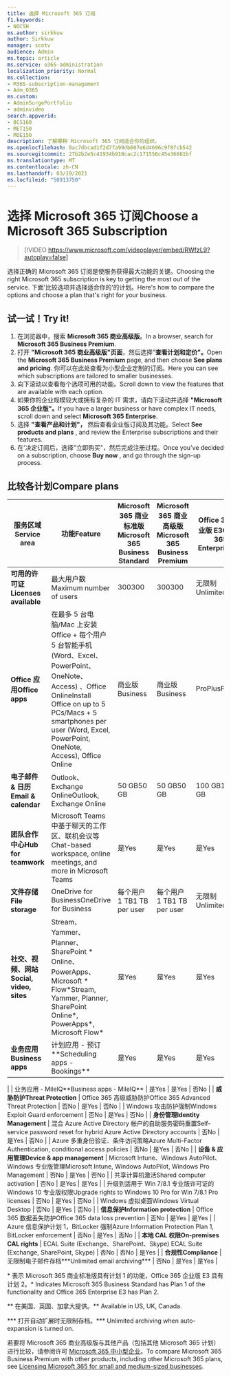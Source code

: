 ```yaml
---
title: 选择 Microsoft 365 订阅
f1.keywords:
- NOCSH
ms.author: sirkkuw
author: Sirkkuw
manager: scotv
audience: Admin
ms.topic: article
ms.service: o365-administration
localization_priority: Normal
ms.collection:
- M365-subscription-management
- Adm_O365
ms.custom:
- AdminSurgePortfolio
- adminvideo
search.appverid:
- BCS160
- MET150
- MOE150
description: 了解哪种 Microsoft 365 订阅适合你的组织。
ms.openlocfilehash: 0ac7dbcad1f2d7fa99db607e6d4696c9f8fcb542
ms.sourcegitcommit: 27b2b2e5c41934b918cac2c171556c45e36661bf
ms.translationtype: MT
ms.contentlocale: zh-CN
ms.lasthandoff: 03/19/2021
ms.locfileid: "50913750"
---
```

# <a name="choose-a-microsoft-365-subscription"></a><span data-ttu-id="bd53d-103">选择 Microsoft 365 订阅</span><span class="sxs-lookup"><span data-stu-id="bd53d-103">Choose a Microsoft 365 Subscription</span></span>

> [!VIDEO https://www.microsoft.com/videoplayer/embed/RWfzL9?autoplay=false]

<span data-ttu-id="bd53d-104">选择正确的 Microsoft 365 订阅是使服务获得最大功能的关键。</span><span class="sxs-lookup"><span data-stu-id="bd53d-104">Choosing the right Microsoft 365 subscription is key to getting the most out of the service.</span></span> <span data-ttu-id="bd53d-105">下面&#39;比较选项并选择适合你的&#39;的计划。</span><span class="sxs-lookup"><span data-stu-id="bd53d-105">Here&#39;s how to compare the options and choose a plan that&#39;s right for your business.</span></span>

## <a name="try-it"></a><span data-ttu-id="bd53d-106">试一试！</span><span class="sxs-lookup"><span data-stu-id="bd53d-106">Try it!</span></span>

1. <span data-ttu-id="bd53d-107">在浏览器中，搜索  **Microsoft 365 商业高级版**。</span><span class="sxs-lookup"><span data-stu-id="bd53d-107">In a browser, search for  **Microsoft 365 Business Premium**.</span></span>
2. <span data-ttu-id="bd53d-108">打开 **"Microsoft 365 商业高级版"页面**，然后选择"**查看计划和定价"。**</span><span class="sxs-lookup"><span data-stu-id="bd53d-108">Open the  **Microsoft 365 Business Premium**  page, and then choose  **See plans and pricing**.</span></span> <span data-ttu-id="bd53d-109">你可以在此处查看为小型企业定制的订阅。</span><span class="sxs-lookup"><span data-stu-id="bd53d-109">Here you can see which subscriptions are tailored to smaller businesses.</span></span>
3. <span data-ttu-id="bd53d-110">向下滚动以查看每个选项可用的功能。</span><span class="sxs-lookup"><span data-stu-id="bd53d-110">Scroll down to view the features that are available with each option.</span></span>
4. <span data-ttu-id="bd53d-111">如果你的企业规模较大或拥有复杂的 IT 需求，请向下滚动并选择 **"Microsoft 365 企业版"。**</span><span class="sxs-lookup"><span data-stu-id="bd53d-111">If you have a larger business or have complex IT needs, scroll down and select  **Microsoft 365 Enterprise**.</span></span>
5. <span data-ttu-id="bd53d-112">选择  **"查看产品和计划"，** 然后查看企业版订阅及其功能。</span><span class="sxs-lookup"><span data-stu-id="bd53d-112">Select  **See products and plans** , and review the Enterprise subscriptions and their features.</span></span>
6. <span data-ttu-id="bd53d-113">在&#39;决定订阅后，选择"立即购买"，然后完成注册过程。</span><span class="sxs-lookup"><span data-stu-id="bd53d-113">Once you&#39;ve decided on a subscription, choose  **Buy now** , and go through the sign-up process.</span></span>

## <a name="compare-plans"></a><span data-ttu-id="bd53d-114">比较各计划</span><span class="sxs-lookup"><span data-stu-id="bd53d-114">Compare plans</span></span>

| <span data-ttu-id="bd53d-115">**服务区域**</span><span class="sxs-lookup"><span data-stu-id="bd53d-115">**Service area**</span></span> | <span data-ttu-id="bd53d-116">**功能**</span><span class="sxs-lookup"><span data-stu-id="bd53d-116">**Feature**</span></span> | <span data-ttu-id="bd53d-117">**Microsoft 365 商业标准版**</span><span class="sxs-lookup"><span data-stu-id="bd53d-117">**Microsoft 365 Business Standard**</span></span> | <span data-ttu-id="bd53d-118">**Microsoft 365 商业高级版**</span><span class="sxs-lookup"><span data-stu-id="bd53d-118">**Microsoft 365 Business Premium**</span></span> | <span data-ttu-id="bd53d-119">**Office 365 企业版 E3**</span><span class="sxs-lookup"><span data-stu-id="bd53d-119">**Office 365 Enterprise E3**</span></span> |
| --- | --- | --- | --- | --- |
| <span data-ttu-id="bd53d-120">**可用的许可证**</span><span class="sxs-lookup"><span data-stu-id="bd53d-120">**Licenses available**</span></span> | <span data-ttu-id="bd53d-121">最大用户数</span><span class="sxs-lookup"><span data-stu-id="bd53d-121">Maximum number of users</span></span> | <span data-ttu-id="bd53d-122">300</span><span class="sxs-lookup"><span data-stu-id="bd53d-122">300</span></span> | <span data-ttu-id="bd53d-123">300</span><span class="sxs-lookup"><span data-stu-id="bd53d-123">300</span></span> | <span data-ttu-id="bd53d-124">无限制</span><span class="sxs-lookup"><span data-stu-id="bd53d-124">Unlimited</span></span> |
| <span data-ttu-id="bd53d-125">**Office 应用**</span><span class="sxs-lookup"><span data-stu-id="bd53d-125">**Office apps**</span></span> | <span data-ttu-id="bd53d-126">在最多 5 台电脑/Mac 上安装 Office + 每个用户 5 台智能手机 (Word、Excel、PowerPoint、OneNote、Access) 、Office Online</span><span class="sxs-lookup"><span data-stu-id="bd53d-126">Install Office on up to 5 PCs/Macs + 5 smartphones per user (Word, Excel, PowerPoint, OneNote, Access), Office Online</span></span> | <span data-ttu-id="bd53d-127">商业版</span><span class="sxs-lookup"><span data-stu-id="bd53d-127">Business</span></span> | <span data-ttu-id="bd53d-128">商业版</span><span class="sxs-lookup"><span data-stu-id="bd53d-128">Business</span></span> | <span data-ttu-id="bd53d-129">ProPlus</span><span class="sxs-lookup"><span data-stu-id="bd53d-129">ProPlus</span></span> |
| <span data-ttu-id="bd53d-130">**电子邮件 &amp; 日历**</span><span class="sxs-lookup"><span data-stu-id="bd53d-130">**Email &amp; calendar**</span></span> | <span data-ttu-id="bd53d-131">Outlook、Exchange Online</span><span class="sxs-lookup"><span data-stu-id="bd53d-131">Outlook, Exchange Online</span></span> | <span data-ttu-id="bd53d-132">50 GB</span><span class="sxs-lookup"><span data-stu-id="bd53d-132">50 GB</span></span> | <span data-ttu-id="bd53d-133">50 GB</span><span class="sxs-lookup"><span data-stu-id="bd53d-133">50 GB</span></span> | <span data-ttu-id="bd53d-134">100 GB</span><span class="sxs-lookup"><span data-stu-id="bd53d-134">100 GB</span></span> |
| <span data-ttu-id="bd53d-135">**团队合作中心**</span><span class="sxs-lookup"><span data-stu-id="bd53d-135">**Hub for teamwork**</span></span> | <span data-ttu-id="bd53d-136">Microsoft Teams 中基于聊天的工作区、联机会议等</span><span class="sxs-lookup"><span data-stu-id="bd53d-136">Chat-based workspace, online meetings, and more in Microsoft Teams</span></span> | <span data-ttu-id="bd53d-137">是</span><span class="sxs-lookup"><span data-stu-id="bd53d-137">Yes</span></span> | <span data-ttu-id="bd53d-138">是</span><span class="sxs-lookup"><span data-stu-id="bd53d-138">Yes</span></span> | <span data-ttu-id="bd53d-139">是</span><span class="sxs-lookup"><span data-stu-id="bd53d-139">Yes</span></span> |
| <span data-ttu-id="bd53d-140">**文件存储**</span><span class="sxs-lookup"><span data-stu-id="bd53d-140">**File storage**</span></span> | <span data-ttu-id="bd53d-141">OneDrive for Business</span><span class="sxs-lookup"><span data-stu-id="bd53d-141">OneDrive for Business</span></span> | <span data-ttu-id="bd53d-142">每个用户 1 TB</span><span class="sxs-lookup"><span data-stu-id="bd53d-142">1 TB per user</span></span> | <span data-ttu-id="bd53d-143">每个用户 1 TB</span><span class="sxs-lookup"><span data-stu-id="bd53d-143">1 TB per user</span></span> | <span data-ttu-id="bd53d-144">无限制</span><span class="sxs-lookup"><span data-stu-id="bd53d-144">Unlimited</span></span> |
| <span data-ttu-id="bd53d-145">**社交、视频、网站**</span><span class="sxs-lookup"><span data-stu-id="bd53d-145">**Social, video, sites**</span></span> | <span data-ttu-id="bd53d-146">Stream、Yammer、Planner、SharePoint \* Online、PowerApps、Microsoft \* Flow\*</span><span class="sxs-lookup"><span data-stu-id="bd53d-146">Stream, Yammer, Planner, SharePoint Online\*, PowerApps\*, Microsoft Flow\*</span></span> | <span data-ttu-id="bd53d-147">是</span><span class="sxs-lookup"><span data-stu-id="bd53d-147">Yes</span></span> | <span data-ttu-id="bd53d-148">是</span><span class="sxs-lookup"><span data-stu-id="bd53d-148">Yes</span></span> | <span data-ttu-id="bd53d-149">是</span><span class="sxs-lookup"><span data-stu-id="bd53d-149">Yes</span></span> |
| <span data-ttu-id="bd53d-150">**业务应用**</span><span class="sxs-lookup"><span data-stu-id="bd53d-150">**Business apps**</span></span> | <span data-ttu-id="bd53d-151">计划应用 - 预订\*\*</span><span class="sxs-lookup"><span data-stu-id="bd53d-151">Scheduling apps - Bookings\*\*</span></span> | <span data-ttu-id="bd53d-152">是</span><span class="sxs-lookup"><span data-stu-id="bd53d-152">Yes</span></span> | <span data-ttu-id="bd53d-153">是</span><span class="sxs-lookup"><span data-stu-id="bd53d-153">Yes</span></span> | <span data-ttu-id="bd53d-154">是</span><span class="sxs-lookup"><span data-stu-id="bd53d-154">Yes</span></span> |
|
 | <span data-ttu-id="bd53d-155">业务应用 - MileIQ\*\*</span><span class="sxs-lookup"><span data-stu-id="bd53d-155">Business apps - MileIQ\*\*</span></span> | <span data-ttu-id="bd53d-156">是</span><span class="sxs-lookup"><span data-stu-id="bd53d-156">Yes</span></span> | <span data-ttu-id="bd53d-157">是</span><span class="sxs-lookup"><span data-stu-id="bd53d-157">Yes</span></span> | <span data-ttu-id="bd53d-158">否</span><span class="sxs-lookup"><span data-stu-id="bd53d-158">No</span></span> |
| <span data-ttu-id="bd53d-159">**威胁防护**</span><span class="sxs-lookup"><span data-stu-id="bd53d-159">**Threat Protection**</span></span> | <span data-ttu-id="bd53d-160">Office 365 高级威胁防护</span><span class="sxs-lookup"><span data-stu-id="bd53d-160">Office 365 Advanced Threat Protection</span></span> | <span data-ttu-id="bd53d-161">否</span><span class="sxs-lookup"><span data-stu-id="bd53d-161">No</span></span> | <span data-ttu-id="bd53d-162">是</span><span class="sxs-lookup"><span data-stu-id="bd53d-162">Yes</span></span> | <span data-ttu-id="bd53d-163">否</span><span class="sxs-lookup"><span data-stu-id="bd53d-163">No</span></span> |
 | <span data-ttu-id="bd53d-164">Windows 攻击防护强制</span><span class="sxs-lookup"><span data-stu-id="bd53d-164">Windows Exploit Guard enforcement</span></span> | <span data-ttu-id="bd53d-165">否</span><span class="sxs-lookup"><span data-stu-id="bd53d-165">No</span></span> | <span data-ttu-id="bd53d-166">是</span><span class="sxs-lookup"><span data-stu-id="bd53d-166">Yes</span></span> | <span data-ttu-id="bd53d-167">否</span><span class="sxs-lookup"><span data-stu-id="bd53d-167">No</span></span> |
| <span data-ttu-id="bd53d-168">**身份管理**</span><span class="sxs-lookup"><span data-stu-id="bd53d-168">**Identity Management**</span></span> | <span data-ttu-id="bd53d-169">混合 Azure Active Directory 帐户的自助服务密码重置</span><span class="sxs-lookup"><span data-stu-id="bd53d-169">Self-service password reset for hybrid Azure Active Directory accounts</span></span> | <span data-ttu-id="bd53d-170">否</span><span class="sxs-lookup"><span data-stu-id="bd53d-170">No</span></span> | <span data-ttu-id="bd53d-171">是</span><span class="sxs-lookup"><span data-stu-id="bd53d-171">Yes</span></span> | <span data-ttu-id="bd53d-172">否</span><span class="sxs-lookup"><span data-stu-id="bd53d-172">No</span></span> |
 | <span data-ttu-id="bd53d-173">Azure 多重身份验证、条件访问策略</span><span class="sxs-lookup"><span data-stu-id="bd53d-173">Azure Multi-Factor Authentication, conditional access policies</span></span> | <span data-ttu-id="bd53d-174">否</span><span class="sxs-lookup"><span data-stu-id="bd53d-174">No</span></span> | <span data-ttu-id="bd53d-175">是</span><span class="sxs-lookup"><span data-stu-id="bd53d-175">Yes</span></span> | <span data-ttu-id="bd53d-176">否</span><span class="sxs-lookup"><span data-stu-id="bd53d-176">No</span></span> |
| <span data-ttu-id="bd53d-177">**设备 &amp; 应用管理**</span><span class="sxs-lookup"><span data-stu-id="bd53d-177">**Device &amp; app management**</span></span> | <span data-ttu-id="bd53d-178">Microsoft Intune、Windows AutoPilot、Windows 专业版管理</span><span class="sxs-lookup"><span data-stu-id="bd53d-178">Microsoft Intune, Windows AutoPilot, Windows Pro Management</span></span> | <span data-ttu-id="bd53d-179">否</span><span class="sxs-lookup"><span data-stu-id="bd53d-179">No</span></span> | <span data-ttu-id="bd53d-180">是</span><span class="sxs-lookup"><span data-stu-id="bd53d-180">Yes</span></span> | <span data-ttu-id="bd53d-181">否</span><span class="sxs-lookup"><span data-stu-id="bd53d-181">No</span></span> |
 | <span data-ttu-id="bd53d-182">共享计算机激活</span><span class="sxs-lookup"><span data-stu-id="bd53d-182">Shared computer activation</span></span> | <span data-ttu-id="bd53d-183">否</span><span class="sxs-lookup"><span data-stu-id="bd53d-183">No</span></span> | <span data-ttu-id="bd53d-184">是</span><span class="sxs-lookup"><span data-stu-id="bd53d-184">Yes</span></span> | <span data-ttu-id="bd53d-185">是</span><span class="sxs-lookup"><span data-stu-id="bd53d-185">Yes</span></span> |
 | <span data-ttu-id="bd53d-186">升级到适用于 Win 7/8.1 专业版许可证的 Windows 10 专业版权限</span><span class="sxs-lookup"><span data-stu-id="bd53d-186">Upgrade rights to Windows 10 Pro for Win 7/8.1 Pro licenses</span></span> | <span data-ttu-id="bd53d-187">否</span><span class="sxs-lookup"><span data-stu-id="bd53d-187">No</span></span> | <span data-ttu-id="bd53d-188">是</span><span class="sxs-lookup"><span data-stu-id="bd53d-188">Yes</span></span> | <span data-ttu-id="bd53d-189">否</span><span class="sxs-lookup"><span data-stu-id="bd53d-189">No</span></span> |
 | <span data-ttu-id="bd53d-190">Windows 虚拟桌面</span><span class="sxs-lookup"><span data-stu-id="bd53d-190">Windows Virtual Desktop</span></span> | <span data-ttu-id="bd53d-191">否</span><span class="sxs-lookup"><span data-stu-id="bd53d-191">No</span></span> | <span data-ttu-id="bd53d-192">是</span><span class="sxs-lookup"><span data-stu-id="bd53d-192">Yes</span></span> | <span data-ttu-id="bd53d-193">否</span><span class="sxs-lookup"><span data-stu-id="bd53d-193">No</span></span> |
| <span data-ttu-id="bd53d-194">**信息保护**</span><span class="sxs-lookup"><span data-stu-id="bd53d-194">**Information protection**</span></span> | <span data-ttu-id="bd53d-195">Office 365 数据丢失防护</span><span class="sxs-lookup"><span data-stu-id="bd53d-195">Office 365 data loss prevention</span></span> | <span data-ttu-id="bd53d-196">否</span><span class="sxs-lookup"><span data-stu-id="bd53d-196">No</span></span> | <span data-ttu-id="bd53d-197">是</span><span class="sxs-lookup"><span data-stu-id="bd53d-197">Yes</span></span> | <span data-ttu-id="bd53d-198">是</span><span class="sxs-lookup"><span data-stu-id="bd53d-198">Yes</span></span> |
 | <span data-ttu-id="bd53d-199">Azure 信息保护计划 1，BitLocker 强制</span><span class="sxs-lookup"><span data-stu-id="bd53d-199">Azure Information Protection Plan 1, BitLocker enforcement</span></span> | <span data-ttu-id="bd53d-200">否</span><span class="sxs-lookup"><span data-stu-id="bd53d-200">No</span></span> | <span data-ttu-id="bd53d-201">是</span><span class="sxs-lookup"><span data-stu-id="bd53d-201">Yes</span></span> | <span data-ttu-id="bd53d-202">否</span><span class="sxs-lookup"><span data-stu-id="bd53d-202">No</span></span> |
| <span data-ttu-id="bd53d-203">**本地 CAL 权限**</span><span class="sxs-lookup"><span data-stu-id="bd53d-203">**On-premises CAL rights**</span></span> | <span data-ttu-id="bd53d-204">ECAL Suite (Exchange、SharePoint、Skype) </span><span class="sxs-lookup"><span data-stu-id="bd53d-204">ECAL Suite (Exchange, SharePoint, Skype)</span></span> | <span data-ttu-id="bd53d-205">否</span><span class="sxs-lookup"><span data-stu-id="bd53d-205">No</span></span> | <span data-ttu-id="bd53d-206">否</span><span class="sxs-lookup"><span data-stu-id="bd53d-206">No</span></span> | <span data-ttu-id="bd53d-207">是</span><span class="sxs-lookup"><span data-stu-id="bd53d-207">Yes</span></span> |
| <span data-ttu-id="bd53d-208">**合规性**</span><span class="sxs-lookup"><span data-stu-id="bd53d-208">**Compliance**</span></span> | <span data-ttu-id="bd53d-209">无限制电子邮件存档\*\*\*</span><span class="sxs-lookup"><span data-stu-id="bd53d-209">Unlimited email archiving\*\*\*</span></span> | <span data-ttu-id="bd53d-210">否</span><span class="sxs-lookup"><span data-stu-id="bd53d-210">No</span></span> | <span data-ttu-id="bd53d-211">是</span><span class="sxs-lookup"><span data-stu-id="bd53d-211">Yes</span></span> | <span data-ttu-id="bd53d-212">是</span><span class="sxs-lookup"><span data-stu-id="bd53d-212">Yes</span></span> |

<span data-ttu-id="bd53d-213">\* 表示 Microsoft 365 商业标准版具有计划 1 的功能，Office 365 企业版 E3 具有计划 2。</span><span class="sxs-lookup"><span data-stu-id="bd53d-213">\* Indicates Microsoft 365 Business Standard has Plan 1 of the functionality and Office 365 Enterprise E3 has Plan 2.</span></span>

<span data-ttu-id="bd53d-214">\*\* 在美国、英国、加拿大提供。</span><span class="sxs-lookup"><span data-stu-id="bd53d-214">\*\* Available in US, UK, Canada.</span></span>

<span data-ttu-id="bd53d-215">\*\*\* 打开自动扩展时无限制存档。</span><span class="sxs-lookup"><span data-stu-id="bd53d-215">\*\*\* Unlimited archiving when auto-expansion is turned on.</span></span>

<span data-ttu-id="bd53d-216">若要将 Microsoft 365 商业高级版与其他产品（包括其他 Microsoft 365 计划）进行比较，请参阅许可 [Microsoft 365 中小型企业](/office365/servicedescriptions/microsoft-365-service-descriptions/licensing-microsoft-365-in-smb)。</span><span class="sxs-lookup"><span data-stu-id="bd53d-216">To compare Microsoft 365 Business Premium with other products, including other Microsoft 365 plans, see [Licensing Microsoft 365 for small and medium-sized businesses](/office365/servicedescriptions/microsoft-365-service-descriptions/licensing-microsoft-365-in-smb).</span></span>